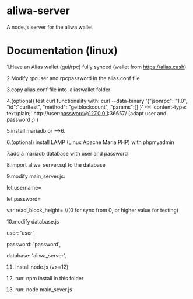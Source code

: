 # aliwa-server
A node.js server for the aliwa wallet

# Documentation (linux)

1.Have an Alias wallet (gui/rpc) fully synced (wallet from https://alias.cash)

2.Modify rpcuser and rpcpassword in the alias.conf file

3.copy alias.conf file into .aliaswallet folder


4.(optional) test curl functionality with: curl --data-binary '{"jsonrpc": "1.0", "id":"curltest", "method": "getblockcount", "params":[] }' -H 'content-type: text/plain;' http://user:password@127.0.0.1:36657/ (adapt user and password ;) )

5.install mariadb or -->6.

6.(optional) install LAMP (Linux Apache Maria PHP) with phpmyadmin

7.add a mariadb database with user and password

8.import aliwa_server.sql to the database

9.modify main_server.js:

  let username= 
  
  let password= 
  
  var read_block_height= //(0 for sync from 0, or higher value for testing)

10.modify database.js

  user: 'user',
  
  password: 'password',
  
  database: 'aliwa_server',
  
11. install node.js (v>=12)  

12. run: npm install in this folder

13. run: node main_sever.js
